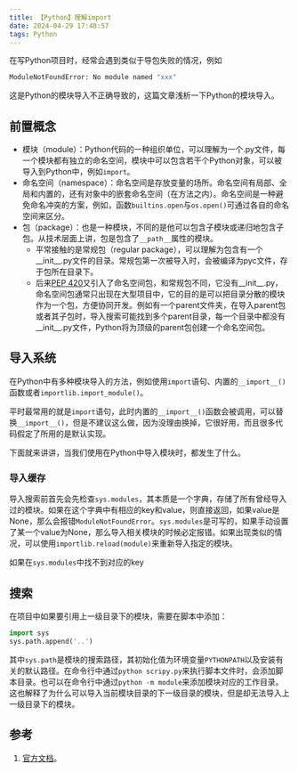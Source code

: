 ```yaml
---
title: 【Python】理解import
date: 2024-04-29 17:48:57
tags: Python
---
```


在写Python项目时，经常会遇到类似于导包失败的情况，例如

```bash
ModuleNotFoundError: No module named "xxx"
```

这是Python的模块导入不正确导致的，这篇文章浅析一下Python的模块导入。

## 前置概念

- 模块（module）：Python代码的一种组织单位，可以理解为一个.py文件，每一个模块都有独立的命名空间，模块中可以包含若干个Python对象，可以被导入到Python中，例如`import`。
- 命名空间（namespace）：命名空间是存放变量的场所。命名空间有局部、全局和内置的，还有对象中的嵌套命名空间（在方法之内）。命名空间是一种避免命名冲突的方案，例如，函数`builtins.open`与`os.open()`可通过各自的命名空间来区分。
- 包（package）：也是一种模块，不同的是他可以包含子模块或递归地包含子包。从技术层面上讲，包是包含了`__path__`属性的模块。
  - 平常接触的是常规包（regular package），可以理解为包含有一个__init__.py文件的目录。常规包第一次被导入时，会被编译为pyc文件，存于包所在目录下。
  - 后来[PEP 420](https://peps.python.org/pep-0420/)又引入了命名空间包，和常规包不同，它没有__init__.py，命名空间包通常只出现在大型项目中，它的目的是可以把目录分散的模块作为一个包，方便协同开发。例如有一个parent文件夹，在导入parent包或者其子包时，导入搜索可能找到多个parent目录，每一个目录中都没有__init__.py文件，Python将为顶级的parent包创建一个命名空间包。

## 导入系统

在Python中有多种模块导入的方法，例如使用`import`语句、内置的`__import__()`函数或者`importlib.import_module()`。

平时最常用的就是`import`语句，此时内置的`__import__()`函数会被调用，可以替换`__import__()`，但是不建议这么做，因为没理由换掉，它很好用，而且很多代码假定了所用的是默认实现。

下面就来讲讲，当我们使用在Python中导入模块时，都发生了什么。

### 导入缓存

导入搜索前首先会先检查`sys.modules`，其本质是一个字典，存储了所有曾经导入过的模块。如果在这个字典中有相应的key和value，则直接返回，如果value是None，那么会报错`ModuleNotFoundError`。`sys.modules`是可写的，如果手动设置了某一个value为None，那么导入相关模块的时候必定报错。如果出现类似的情况，可以使用`importlib.reload(module)`来重新导入指定的模块。

如果在`sys.modules`中找不到对应的key

## 搜索

在项目中如果要引用上一级目录下的模块，需要在脚本中添加：

```python
import sys
sys.path.append('..')
```

其中`sys.path`是模块的搜索路径，其初始化值为环境变量`PYTHONPATH`以及安装有关的默认路径。在命令行中通过`python scripy.py`来执行脚本文件时，会添加脚本目录。也可以在命令行中通过`python -m module`来添加模块对应的工作目录。这也解释了为什么可以导入当前模块目录的下一级目录的模块，但是却无法导入上一级目录下的模块。

## 参考

1. [官方文档](https://docs.python.org/zh-cn/3/reference/import.html)。
